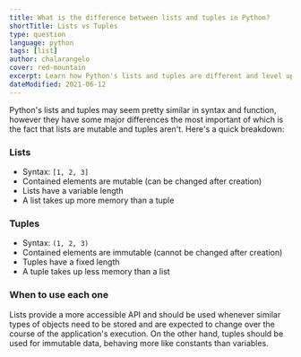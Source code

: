 ```yaml
---
title: What is the difference between lists and tuples in Python?
shortTitle: Lists vs Tuples
type: question
language: python
tags: [list]
author: chalarangelo
cover: red-mountain
excerpt: Learn how Python's lists and tuples are different and level up your code today.
dateModified: 2021-06-12
---
```


Python's lists and tuples may seem pretty similar in syntax and function, however they have some major differences the most important of which is the fact that lists are mutable and tuples aren't. Here's a quick breakdown:

### Lists

- Syntax: `[1, 2, 3]`
- Contained elements are mutable (can be changed after creation)
- Lists have a variable length
- A list takes up more memory than a tuple

### Tuples

- Syntax: `(1, 2, 3)`
- Contained elements are immutable (cannot be changed after creation)
- Tuples have a fixed length
- A tuple takes up less memory than a list

### When to use each one

Lists provide a more accessible API and should be used whenever similar types of objects need to be stored and are expected to change over the course of the application's execution. On the other hand, tuples should be used for immutable data, behaving more like constants than variables.
